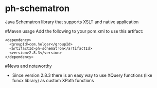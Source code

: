 ph-schematron
=============

Java Schematron library that supports XSLT and native application

#Maven usage
Add the following to your pom.xml to use this artifact:
```
<dependency>
  <groupId>com.helger</groupId>
  <artifactId>ph-schematron</artifactId>
  <version>2.8.3</version>
</dependency>
```

#News and noteworthy

  * Since version 2.8.3 there is an easy way to use XQuery functions (like funcx library)
    as custom XPath functions
    